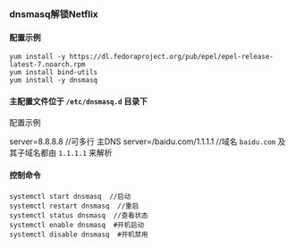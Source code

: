 ### dnsmasq解锁Netflix

#### 配置示例

```
yum install -y https://dl.fedoraproject.org/pub/epel/epel-release-latest-7.noarch.rpm
yum install bind-utils
yum install -y dnsmasq
```

#### 主配置文件位于 `/etc/dnsmasq.d` 目录下

配置示例

server=8.8.8.8  //可多行 主DNS
server=/baidu.com/1.1.1.1  //域名 `baidu.com` 及其子域名都由 `1.1.1.1` 来解析

#### 控制命令

```
systemctl start dnsmasq  //启动
systemctl restart dnsmasq  //重启
systemctl status dnsmasq  //查看状态
systemctl enable dnsmasq  #开机启动
systemctl disable dnsmasq  #开机禁用
```
